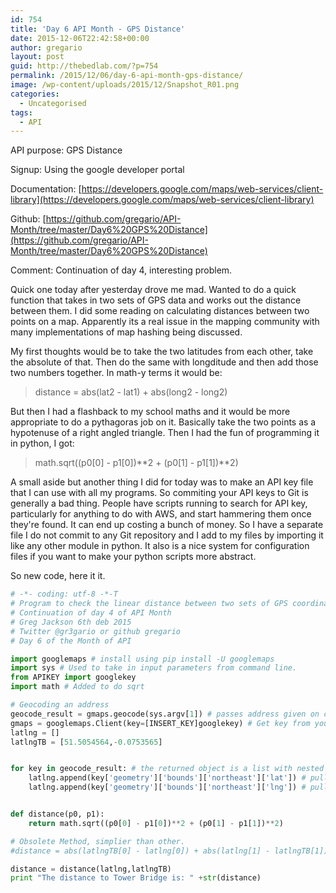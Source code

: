 ```yaml
---
id: 754
title: 'Day 6 API Month - GPS Distance'
date: 2015-12-06T22:42:58+00:00
author: gregario
layout: post
guid: http://thebedlab.com/?p=754
permalink: /2015/12/06/day-6-api-month-gps-distance/
image: /wp-content/uploads/2015/12/Snapshot_R01.png
categories:
  - Uncategorised
tags:
  - API
---
```

API purpose: GPS Distance
  
Signup: Using the google developer portal
  
Documentation: [https://developers.google.com/maps/web-services/client-library](https://developers.google.com/maps/web-services/client-library)
  
Github: [https://github.com/gregario/API-Month/tree/master/Day6%20GPS%20Distance](https://github.com/gregario/API-Month/tree/master/Day6%20GPS%20Distance)
  
Comment: Continuation of day 4, interesting problem.

Quick one today after yesterday drove me mad. Wanted to do a quick function that takes in two sets of GPS data and works out the distance between them. I did some reading on calculating distances between two points on a map. Apparently its a real issue in the mapping community with many implementations of map hashing being discussed.

My first thoughts would be to take the two latitudes from each other, take the absolute of that. Then do the same with longditude and then add those two numbers together. In math-y terms it would be:

> distance = abs(lat2 - lat1) + abs(long2 - long2)

But then I had a flashback to my school maths and it would be more appropriate to do a pythagoras job on it. Basically take the two points as a hypotenuse of a right angled triangle. Then I had the fun of programming it in python, I got:

> math.sqrt((p0[0] - p1[0])\*\*2 + (p0[1] - p1[1])\*\*2)

A small aside but another thing I did for today was to make an API key file that I can use with all my programs. So commiting your API keys to Git is generally a bad thing. People have scripts running to search for API key, particularly for anything to do with AWS, and start hammering them once they're found. It can end up costing a bunch of money. So I have a separate file I do not commit to any Git repository and I add to my files by importing it like any other module in python. It also is a nice system for configuration files if you want to make your python scripts more abstract.

So new code, here it it.

```python
# -*- coding: utf-8 -*-T
# Program to check the linear distance between two sets of GPS coordinates. 
# Continuation of day 4 of API Month
# Greg Jackson 6th deb 2015
# Twitter @gr3gario or github gregario
# Day 6 of the Month of API

import googlemaps # install using pip install -U googlemaps 
import sys # Used to take in input parameters from command line.
from APIKEY import googlekey
import math # Added to do sqrt 

# Geocoding an address
geocode_result = gmaps.geocode(sys.argv[1]) # passes address given on command line to google maps geocoding api
gmaps = googlemaps.Client(key=[INSERT_KEY]googlekey) # Get key from your google developer portal. 
latlng = []
latlngTB = [51.5054564,-0.0753565]


for key in geocode_result: # the returned object is a list with nested JSON objects inside each list. So you need to iterate through the list and do operations on each object separately
	latlng.append(key['geometry']['bounds']['northeast']['lat']) # pulls out nested latitude figure from call
	latlng.append(key['geometry']['bounds']['northeast']['lng']) # pulls out nested longditude figure from call


def distance(p0, p1):
    return math.sqrt((p0[0] - p1[0])**2 + (p0[1] - p1[1])**2)

# Obsolete Method, simplier than other.
#distance = abs(latlngTB[0] - latlng[0]) + abs(latlng[1] - latlngTB[1]) 

distance = distance(latlng,latlngTB)
print "The distance to Tower Bridge is: " +str(distance)
```